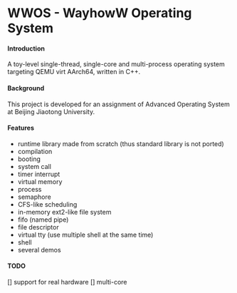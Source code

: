 # WWOS - WayhowW Operating System

#### Introduction
A toy-level single-thread, single-core and multi-process operating system targeting QEMU virt AArch64, written in C++.

#### Background
This project is developed for an assignment of Advanced Operating System at Beijing Jiaotong University.

#### Features
* runtime library made from scratch (thus standard library is not ported)
* compilation
* booting
* system call
* timer interrupt
* virtual memory
* process
* semaphore
* CFS-like scheduling
* in-memory ext2-like file system
* fifo (named pipe)
* file descriptor
* virtual tty (use multiple shell at the same time)
* shell
* several demos

#### TODO
[] support for real hardware
[] multi-core
